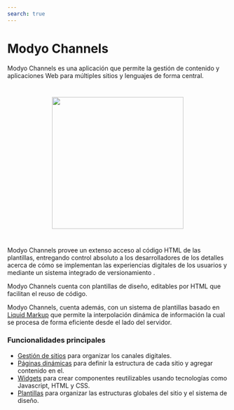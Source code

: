 ```yaml
---
search: true
---
```


# Modyo Channels

Modyo Channels es una aplicación que permite la gestión de contenido y aplicaciones Web para múltiples sitios y lenguajes de forma central.

<img src="/assets/img/channels/header.jpg" style="margin: 40px auto; width: 300px; display: block;">

Modyo Channels provee un extenso acceso al código HTML de las plantillas, entregando control absoluto a los desarrolladores de los detalles acerca de cómo se implementan las experiencias digitales de los usuarios y mediante un sistema integrado de versionamiento .

Modyo Channels cuenta con plantillas de diseño, editables por HTML que facilitan el reuso de código.

Modyo Channels, cuenta además, con un sistema de plantillas basado en [Liquid Markup](/guides/channels/liquid-markup.html) que permite la interpolación dinámica de información la cual se procesa de forma eficiente desde el lado del servidor.

### Funcionalidades principales
- [Gestión de sitios](/guides/channels/sites.html) para organizar los canales digitales.
- [Páginas dinámicas](/guides/channels/pages.html) para definir la estructura de cada sitio y agregar contenido en el.
- [Widgets](/guides/channels/widgets.html) para crear componentes reutilizables usando tecnologías como Javascript, HTML y CSS.
- [Plantillas](/guides/channels/templates.html) para organizar las estructuras globales del sitio y el sistema de diseño.


